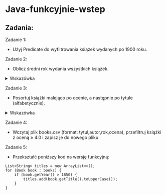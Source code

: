 # Java-funkcyjnie-wstep
## Zadania:

Zadanie 1:
- Użyj Predicate do wyfiltrowania książek wydanych po 1900 roku.

Zadanie 2:
- Oblicz średni rok wydania wszystkich książek.
<details>
  <summary>Wskazówka</summary> 
 Użyj mapToInt i average
</details>

Zadanie 3:
- Posortuj książki malejąco po ocenie, a następnie po tytule (alfabetycznie).
<details>
  <summary>Wskazówka</summary> 
  Użyj metody comparing i thenComparing z interfejsu Comparator
</details>

Zadanie 4:
- Wczytaj plik books.csv (format: tytuł,autor,rok,ocena), przefiltruj książki z oceną ≥ 4.0 i zapisz je do nowego pliku.

Zadanie 5:
- Przekształć poniższy kod na wersję funkcyjną:
```
List<String> titles = new ArrayList<>();
for (Book book : books) {
    if (book.getYear() > 1850) {
        titles.add(book.getTitle().toUpperCase());
    }
}
```
